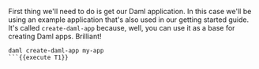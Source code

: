 First thing we'll need to do is get our Daml application. In this case we'll be using an example application that's also used in our getting started guide. It's called `create-daml-app` because, well, you can use it as a base for creating Daml apps. Brilliant!

```
daml create-daml-app my-app
```{{execute T1}}
